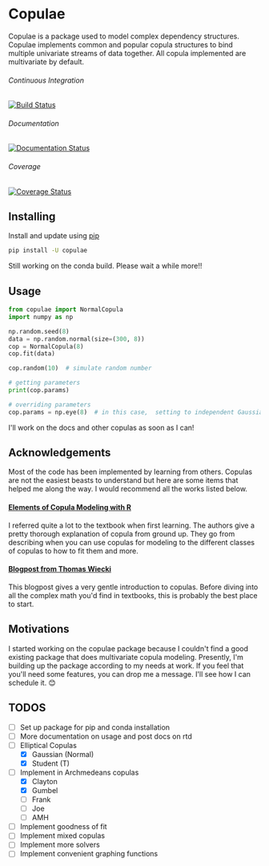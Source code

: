 # Copulae

Copulae is a package used to model complex dependency structures. Copulae implements common and
popular copula structures to bind multiple univariate streams of data together. All copula 
implemented are multivariate by default. 

###### Continuous Integration

[![Build Status](https://travis-ci.com/DanielBok/copulae.svg?branch=master)](https://travis-ci.com/DanielBok/copulae)

###### Documentation

[![Documentation Status](https://readthedocs.org/projects/copulae/badge/?version=latest)](https://copulae.readthedocs.io/en/latest/?badge=latest)

###### Coverage

[![Coverage Status](https://coveralls.io/repos/github/DanielBok/copulae/badge.svg?branch=master)](https://coveralls.io/github/DanielBok/copulae?branch=master)

## Installing

Install and update using [pip](https://pip.pypa.io/en/stable/quickstart/)

```bash
pip install -U copulae
```

Still working on the conda build. Please wait a while more!!  


## Usage

```python
from copulae import NormalCopula
import numpy as np

np.random.seed(8)
data = np.random.normal(size=(300, 8))
cop = NormalCopula(8)
cop.fit(data)

cop.random(10)  # simulate random number

# getting parameters
print(cop.params)  

# overriding parameters
cop.params = np.eye(8)  # in this case,  setting to independent Gaussian Copula
```

I'll work on the docs and other copulas as soon as I can!


## Acknowledgements

Most of the code has been implemented by learning from others. Copulas are not the easiest
beasts to understand but here are some items that helped me along the way. I would recommend
all the works listed below.

#### [Elements of Copula Modeling with R](https://www.amazon.com/Elements-Copula-Modeling-Marius-Hofert/dp/3319896342/)

I referred quite a lot to the textbook when first learning. The authors give a pretty thorough explanation 
of copula from ground up. They go from describing when you can use copulas for modeling to the different 
classes of copulas to how to fit them and more.

#### [Blogpost from Thomas Wiecki](https://twiecki.io/blog/2018/05/03/copulas/) 

This blogpost gives a very gentle introduction to copulas. Before diving into all the complex math you'd 
find in textbooks, this is probably the best place to start. 


## Motivations

I started working on the copulae package because I couldn't find a good existing package that does
multivariate copula modeling. Presently, I'm building up the package according to my needs at work.
If you feel that you'll need some features, you can drop me a message. I'll see how I can schedule it. 😊
## TODOS

- [ ] Set up package for pip and conda installation
- [ ] More documentation on usage and post docs on rtd
- [ ] Elliptical Copulas
    - [x] Gaussian (Normal)
    - [x] Student (T)
- [ ] Implement in Archmedeans copulas
    - [x] Clayton
    - [x] Gumbel
    - [ ] Frank
    - [ ] Joe
    - [ ] AMH 
- [ ] Implement goodness of fit
- [ ] Implement mixed copulas
- [ ] Implement more solvers
- [ ] Implement convenient graphing functions
